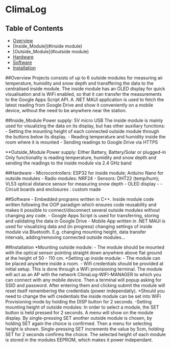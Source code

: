 # ClimaLog

## Table of Contents

- [Overview](#overview)
- [Inside_Module](#inside module)
- [Outside_Module](#outside module)
- [Hardware](#hardware)
- [Software](#software)
- [Installation](#instalation)

##Overview
    Projects consists of up to 6 outside modules for measuring air temperature, humidity and snow depth and transffering the data to the centralised inside module. The inside module has an OLED display for quick visualisation and is WiFi enabled, so that it can transfer the measurements to the Google Apps Script API. A .NET MAUI application is used to fetch the latest reading from Google Drive and show it conveniently on a mobile device, without the need to be anywhere near the station.

##Inside_Module
Power supply: 5V micro USB
    The inside module is mainly used for visualizing the data on its display, but has other auxiliary functions:
        - Setting the mounting height of each connected outside module through the buttons below its display.
        - Reading temperature and humidity inside the room where it is mounted
        - Sending readings to Google Drive via HTTPS

**Outside_Module
    Power supply: Either Battery, Battery/Solar or plugged-in
    Only functionality is reading temperature, humidity and snow depth and sending the readings to the inside module via 2.4 GHz band

##Hardware
    - Microcontrollers: ESP32 for inside module; Arduino Nano for outside modules
    - Radio modules: NRF24
    - Sensors: DHT22 (temp/hum); VL53 optical distance sensor for measuring snow depth
    - OLED display - 
    - Circuit boards and enclosures : custom made

##Software
    - Embedded programs written in C++. Inside module code written following the OOP paradigm which ensures code reusability and makes it possible to connect/disconnect several outside modules without changing any code.
    - Google Apps Script is used for transferring, storing and validating the data in Google Drive
    - Mobile App written in .NET MAUI is used for visualizing data and (in progress) changing settings of inside module via Bluetooth. E.g. changing mounting height, data transfer intervals, adding/removing connected outside modules...

##Installation
    *Mounting outside module:
        - The module should be mounted with the optical sensor pointing straight down anywhere above flat ground at the height of 50 - 110 cm.
    *Setting up inside module:
        - The module can be placed anywhere inside a room.
        - Wifi credentials should be provided at initial setup. This is done through a WiFi provisioning terminal. The module will act as an AP with the network ClimaLog-WIFI-MANAGER to which you can connect with any mobile device. Then a terminal will popup asking for SSID and password. After entering them and clicking submit the module will reset itself remembering the credentials (power independatly).
        *Should you need to change the wifi credentials the inside module can be set into WiFi Provisioning mode by holding the DISP button for 2 seconds.
        -Setting mounting height of outside modules: In order to select a module, the SET button is held pressed for 2 seconds. A menu will show on the module display. By single-pressing SET another outside module is chosen, by holding SET again the choice is confirmed. Then a menu for selecting height is shown. Single-pressing SET increments the value by 5cm, holding SET for 2 seconds confirms the choice. The selected height of each module is stored in the modules EEPROM, which makes it power independant.